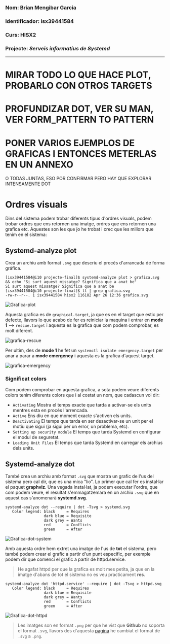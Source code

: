 ### Nom: Brian Mengibar Garcia

### Identificador: isx39441584

### Curs: HISX2

### Projecte: _Serveis informatius de Systemd_
------------------------------------------------------

# MIRAR TODO LO QUE HACE PLOT, PROBARLO CON OTROS TARGETS
# PROFUNDIZAR DOT, VER SU MAN, VER FORM_PATTERN TO PATTERN
# PONER VARIOS EJEMPLOS DE GRAFICAS I ENTONCES METERLAS EN UN ANNEXO
O TODAS JUNTAS, ESO POR CONFIRMAR PERO HAY QUE EXPLORAR INTENSAMENTE DOT

# Ordres visuals
Dins del sistema podem trobar diferents tipus d'ordres visuals, podem
trobar ordres que ens retornen una imatge, ordres que ens retornen una
grafica etc. Aquestes son les que jo he trobat i crec que les millors
que tenim en el sistema:

## Systemd-analyze plot
Crea un archiu amb format ``.svg`` que descriu el procés d'arrancada de 
forma gráfica. 

```
[isx39441584@i10 projecte-final]$ systemd-analyze plot > grafica.svg && echo "Si surt aquest missatge? Significa que a anat be"
Si surt aquest missatge? Significa que a anat be
[isx39441584@i10 projecte-final]$ ll | grep grafica.svg
-rw-r--r--. 1 isx39441584 hisx2 116182 Apr 26 12:36 grafica.svg
```

![Grafica-plot](./grafiques/grafica_plot.png)

Aquesta grafica es de ``graphical.target``, ja que es en el target que
estic per defecte, llavors lo que acabo de fer es reiniciar la maquina
i entrar en **mode 1** --> ``rescue.target`` i aquesta es la grafica
que com podem comprobar, es molt diferent.

![grafica-rescue](./grafiques/grafica-rescue.png)


Per ultim, des de **mode 1** he fet un ``systemctl isolate emergency.target``
per anar a parar a **mode emergency** i aquesta es la grafica d'aquest
target.

![grafica-emergency](./grafiques/grafica-mode-emergency.png)

### Significat colors
Com podem comprobar en aquesta grafica, a sota podem veure diferents colors tenim diferents colors que
i al costat un nom, que cadascun vol dir:
* ``Activating`` Mostra el temps exacte que tarda a activar-se els units mentres esta en procés l'arrencada.
* ``Active`` Ens diu en que moment exacte s'activen els units.
* ``Deactivating`` El temps que tarda en ser desactivar-se un unit per el motiu que sigui (ja sigui per un error, un problema, etc).
* ``Setting up security module`` El temps que tarda Systemd en configurar el modul de seguretat.
* ``Loading Unit Files`` El temps que tarda Systemd en carregar els archius dels units.

## Systemd-analyze dot
També crea un archiu amb format ``.svg`` que mostra un grafic de l'us
del sistema pero cal dir, que es una mica "lio". Lo primer que cal fer
es instal·lar el paquet **graphviz**. Una vegada instal·lat, ja podem 
executar l'ordre, que com podem veure, el resultat s'emmagatzemara en un
archiu ``.svg`` que en aquest cas s'anomenarà **systemd.svg**.

```
systemd-analyze dot --require | dot -Tsvg > systemd.svg
   Color legend: black     = Requires
                 dark blue = Requisite
                 dark grey = Wants
                 red       = Conflicts
                 green     = After
```

![Grafica-dot-system](./grafiques/grafica_dot.png)

Amb aquesta ordre hem extret una imatge de l'us de **tot** el sistema,
pero també podem crear el grafic a partir d'un punt especific, per exemple
podem dir que comenci el grafic a partir de httpd.service.

> He agafat httpd per que la grafica es molt mes petita, ja que en
la imatge d'abans de tot el sistema no es veu practicament **res**.

```
systemd-analyze dot 'httpd.service' --require | dot -Tsvg > httpd.svg
   Color legend: black     = Requires
                 dark blue = Requisite
                 dark grey = Wants
                 red       = Conflicts
                 green     = After
```

![Grafica-dot-httpd](./grafiques/httpd.png)

> Les imatges son en format ``.png`` per que he vist que **Github** no
soporta el format ``.svg``, llavors des d'aquesta [pagina] he cambiat
el format de ``.svg`` a ``.png``.

[pagina]: http://svgtopng.com/es/

